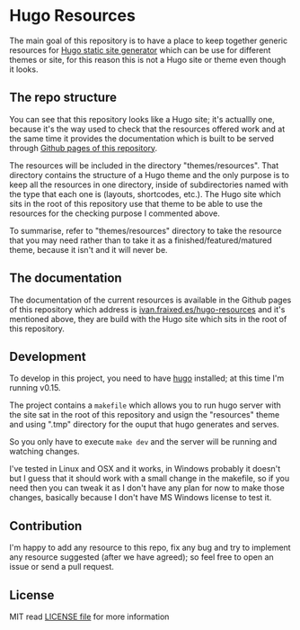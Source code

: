 Hugo Resources
==============

The main goal of this repository is to have a place to keep together generic resources for [Hugo static site generator](http://gohugo.io) which can be use for different themes or site, for this reason this is not a Hugo site or theme even though it looks.

## The repo structure

You can see that this repository looks like a Hugo site; it's actuallly one, because it's the way used to check that the resources offered work and at the same time it provides the documentation which is built to be served through [Github pages of this repository](http://ivan.fraixed.es/hugo-resources).

The resources will be included in the directory "themes/resources". That directory contains the structure of a Hugo theme and the only purpose is to keep all the resources in one directory, inside of subdirectories named with the type that each one is (layouts, shortcodes, etc.). The Hugo site which sits in the root of this repository use that theme to be able to use the resources for the checking purpose I commented above.

To summarise, refer to "themes/resources" directory to take the resource that you may need rather than to take it as a finished/featured/matured theme, because it isn't and it will never be.

## The documentation

The documentation of the current resources is available in the Github pages of this repository which address is [ivan.fraixed.es/hugo-resources](http://ivan.fraixed.es/hugo-resources) and it's mentioned above, they are build with the Hugo site which sits in the root of this repository.

## Development

To develop in this project, you need to have [hugo](http://gohugo.io) installed; at this time I'm running v0.15.

The project contains a `makefile` which allows you to run hugo server with the site sat in the root of this repository and usign the "resources" theme and using ".tmp" directory for the ouput that hugo generates and serves.

So you only have to execute `make dev` and the server will be running and watching changes.

I've tested in Linux and OSX and it works, in Windows probably it doesn't but I guess that it should work with a small change in the makefile, so if you need then you can tweak it as I don't have any plan for now to make those changes, basically because I don't have MS Windows license to test it.

## Contribution

I'm happy to add any resource to this repo, fix any bug and try to implement any resource suggested (after we have agreed); so feel free to open an issue or send a pull request.


## License

MIT read [LICENSE file](https://github.com/ifraixedes/hugo-resources/blob/master/LICENSE.md) for more information
